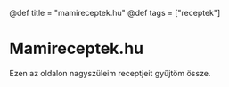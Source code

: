 @def title = "mamireceptek.hu"
@def tags = ["receptek"]

# Mamireceptek.hu

Ezen az oldalon nagyszüleim receptjeit gyűjtöm össze.
